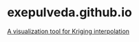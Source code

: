 # exepulveda.github.io
<a href='canvas/index.html'>A visualization tool for Kriging interpolation</a>
